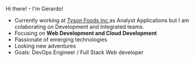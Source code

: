 Hi there! - I'm Gerardo!

* Currently working at <a href = "www.tysonfoods.com">Tyson Foods Inc </a> as Analyst Applications but I am colaborating on Development and Integrated teams.
* Focusing on <b> Web Development and Cloud Development </b>
* Passionate of emerging technologies
* Looking new adventures
* Goals: DevOps Engineer / Full Stack Web developer
